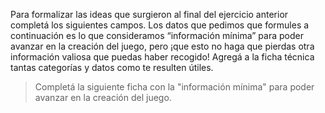 Para formalizar las ideas que surgieron al final del ejercicio anterior completá los siguientes campos. Los datos que pedimos que formules a continuación es lo que consideramos “información mínima” para poder avanzar en la creación del juego, pero ¡que esto no haga que pierdas otra información valiosa que puedas haber recogido! Agregá a la ficha técnica tantas categorías y datos como te resulten útiles.

> Completá la siguiente ficha con la "información mínima" para poder avanzar en la creación del juego.